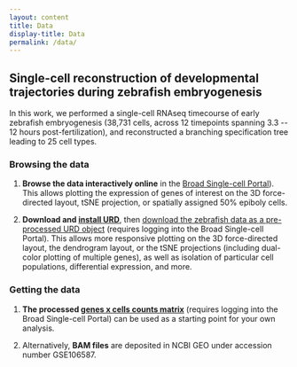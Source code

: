 ```yaml
---
layout: content
title: Data
display-title: Data
permalink: /data/
---
```


## Single-cell reconstruction of developmental trajectories during zebrafish embryogenesis

In this work, we performed a single-cell RNAseq timecourse of early zebrafish embryogenesis (38,731 cells, across 12 timepoints spanning 3.3 -- 12 hours post-fertilization), and reconstructed a branching specification tree leading to 25 cell types.

### Browsing the data

1. **Browse the data interactively online** in the [Broad Single-cell Portal](https://portals.broadinstitute.org/single_cell/study/single-cell-reconstruction-of-developmental-trajectories-during-zebrafish-embryogenesis)). This allows plotting the expression of genes of interest on the 3D force-directed layout, tSNE projection, or spatially assigned 50% epiboly cells.

2. **Download and [install URD](https://github.com/farrellja/URD/blob/master/INSTALL.md)**, then [download the zebrafish data as a pre-processed URD object](https://portals.broadinstitute.org/single_cell/data/public/single-cell-reconstruction-of-developmental-trajectories-during-zebrafish-embryogenesis?filename=URD_Zebrafish_Object.rds) (requires logging into the Broad Single-cell Portal). This allows more responsive plotting on the 3D force-directed layout, the dendrogram layout, or the tSNE projections (including dual-color plotting of multiple genes), as well as isolation of particular cell populations, differential expression, and more.

### Getting the data

1. **The processed [genes x cells counts matrix](https://portals.broadinstitute.org/single_cell/data/private/single-cell-reconstruction-of-developmental-trajectories-during-zebrafish-embryogenesis?filename=URD_Dropseq_Expression_Log2TPM.txt.gz)** (requires logging into the Broad Single-cell Portal) can be used as a starting point for your own analysis.

2. Alternatively, **BAM files** are deposited in NCBI GEO under accession number GSE106587. 